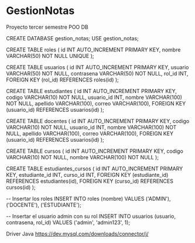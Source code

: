 # GestionNotas
Proyecto tercer semestre POO
DB

CREATE DATABASE gestion_notas;
USE gestion_notas;

CREATE TABLE roles (
    id INT AUTO_INCREMENT PRIMARY KEY,
    nombre VARCHAR(50) NOT NULL UNIQUE
);

CREATE TABLE usuarios (
    id INT AUTO_INCREMENT PRIMARY KEY,
    usuario VARCHAR(50) NOT NULL,
    contrasena VARCHAR(50) NOT NULL,
    rol_id INT,
    FOREIGN KEY (rol_id) REFERENCES roles(id)
);

CREATE TABLE estudiantes (
    id INT AUTO_INCREMENT PRIMARY KEY,
    codigo VARCHAR(10) NOT NULL,
    usuario_id INT,
    nombre VARCHAR(100) NOT NULL,
    apellido VARCHAR(100),
    correo VARCHAR(100),
    FOREIGN KEY (usuario_id) REFERENCES usuarios(id)
);

CREATE TABLE docentes (
    id INT AUTO_INCREMENT PRIMARY KEY,
    codigo VARCHAR(10) NOT NULL,
    usuario_id INT,
    nombre VARCHAR(100) NOT NULL,
    apellido VARCHAR(100),
    correo VARCHAR(100),
    FOREIGN KEY (usuario_id) REFERENCES usuarios(id)
);

CREATE TABLE cursos (
    id INT AUTO_INCREMENT PRIMARY KEY,
    codigo VARCHAR(10) NOT NULL,
    nombre VARCHAR(100) NOT NULL
);

CREATE TABLE estudiantes_cursos (
    id INT AUTO_INCREMENT PRIMARY KEY,
    estudiante_id INT,
    curso_id INT,
    FOREIGN KEY (estudiante_id) REFERENCES estudiantes(id),
    FOREIGN KEY (curso_id) REFERENCES cursos(id)
);

-- Insertar los roles
INSERT INTO roles (nombre) VALUES ('ADMIN'), ('DOCENTE'), ('ESTUDIANTE');

-- Insertar el usuario admin con su rol
INSERT INTO usuarios (usuario, contrasena, rol_id) VALUES ('admin', 'admin123', 1);

Driver Java
https://dev.mysql.com/downloads/connector/j/

